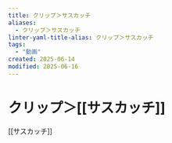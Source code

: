 ```yaml
---
title: クリップ＞サスカッチ
aliases:
  - クリップ＞サスカッチ
linter-yaml-title-alias: クリップ＞サスカッチ
tags:
  - "動画"
created: 2025-06-14
modified: 2025-06-16
---
```


# クリップ＞[[サスカッチ]]

[[サスカッチ]]
